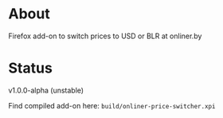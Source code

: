 # About
Firefox add-on to switch prices to USD or BLR at onliner.by

# Status
v1.0.0-alpha (unstable)

Find compiled add-on here: `build/onliner-price-switcher.xpi`